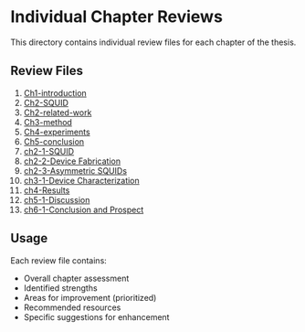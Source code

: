 # Individual Chapter Reviews

This directory contains individual review files for each chapter of the thesis.

## Review Files

1. [Ch1-introduction](review_Ch1-introduction.md)
2. [Ch2-SQUID](review_Ch2-SQUID.md)
3. [Ch2-related-work](review_Ch2-related-work.md)
4. [Ch3-method](review_Ch3-method.md)
5. [Ch4-experiments](review_Ch4-experiments.md)
6. [Ch5-conclusion](review_Ch5-conclusion.md)
7. [ch2-1-SQUID](review_ch2-1-SQUID.md)
8. [ch2-2-Device Fabrication](review_ch2-2-Device_Fabrication.md)
9. [ch2-3-Asymmetric SQUIDs](review_ch2-3-Asymmetric_SQUIDs.md)
10. [ch3-1-Device Characterization](review_ch3-1-Device_Characterization.md)
11. [ch4-Results](review_ch4-Results.md)
12. [ch5-1-Discussion](review_ch5-1-Discussion.md)
13. [ch6-1-Conclusion and Prospect](review_ch6-1-Conclusion_and_Prospect.md)

## Usage

Each review file contains:
- Overall chapter assessment
- Identified strengths
- Areas for improvement (prioritized)
- Recommended resources
- Specific suggestions for enhancement
